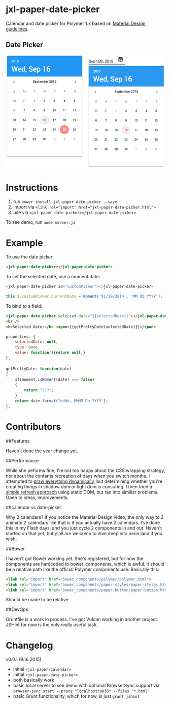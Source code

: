 # jxl-paper-date-picker

Calendar and date picker for Polymer 1.x based on [Material Design guidelines](https://www.google.com/design/spec/components/pickers.html#pickers-date-pickers).

## Date Picker
![logo](jxl-paper-date-picker-and-field.png)

# Instructions

1. run `bower install jxl-paper-date-picker --save`
2. import via `<link rel="import" href="jxl-paper-date-picker.html">`
3. use via `<jxl-paper-date-picker></jxl-paper-date-picker>`

To see demo, run `node server.js`

# Example

To use the date picker:

```html
<jxl-paper-date-picker></jxl-paper-date-picker>
```
To set the selected date, use a moment date:

```javascript
<jxl-paper-date-picker id="customPicker"></jxl-paper-date-picker>
```
```javascript
this.$.customPicker.currentDate = moment('01/19/2014', 'MM DD YYYY');
```

To bind to a field:

```html
<jxl-paper-date-picker selected-date="{{selectedDate}}"></jxl-paper-date-picker>
<br />
<b>Selected Date:</b> <span>{{getPrettyDate(selectedDate)}}</span>
```

```javascript
properties: {
	selectedDate: null,
	type: Date,
	value: function(){return null;}
},

getPrettyDate: function(date)
{
	if(moment.isMoment(date) === false)
	{
		return "???";
	}
	return date.format("dddd, MMMM Do YYYY");
},
```



# Contributors

##Features

Haven't done the year change yet.

##Performance

While she peforms fine, I'm not too happy about the CSS wrapping strategy, nor about the contants recreation of days when you switch months. I attempted to [draw everything dynamically](https://github.com/JesterXL/Starting-Strength-Polymer/blob/refactor-calendar/src/client/jxl-calendar.html), but determining whether you're creating things in shadow dom or light dom is consufing. I then tried a [simple refresh approach](https://github.com/JesterXL/Starting-Strength-Polymer/blob/manual-refactor-calendar/src/client/jxl-calendar.html) using static DOM, but ran into similiar problems. Open to ideas, improvements.

##calendar vs date-picker

Why 2 calendars? If you notice the Material Design video, the only way to 2 animate 2 calendars like that is if you actually have 2 calendars. I've done this in my Flash days, and you just cycle 2 components in and out. Haven't started on that yet, but y'all are welcome to dive deep into neon land if you wish.

##Bower

I haven't got Bower working yet. She's registered, but for now the components are hardcoded to bower_components, which is awful. It should be a relative path like the official Polymer components use. Basically this:

```html
<link rel="import" href="bower_components/polymer/polymer.html">
<link rel="import" href="bower_components/paper-styles/paper-styles.html">
<link rel="import" href="bower_components/paper-button/paper-button.html">
```
Should be made to be relative.

##DevOps

Gruntfile is a work in process. I've got Vulcan working in another project. JSHint for now is the only really useful task.


# Changelog

v0.0.1 (9.16.2015)

- initial `<jxl-paper-calendar>`
- initial `<jxl-paper-date-picker>`
- both basically work
- basic local server to see demo with optional BrowserSync support via `browser-sync start --proxy "localhost:9038" --files "*.html"`
- basic Grunt functionality, which for now, is just `grunt jshint`